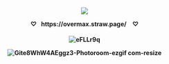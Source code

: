 <p align="center">
<h4 align="center"

![](https://komarev.com/ghpvc/?username=F2T2EA&label=stars+++&color=ff0080&style=plastic)

 <p align="center"> 
♡⠀https://overmax.straw.page/ ⠀♡
<p align="center">
<h4 align="center"

![eFLLr9q](https://github.com/user-attachments/assets/68557db8-e1b1-47ce-8e5c-001e4b19701c)

![Gite8WhW4AEggz3-Photoroom-ezgif com-resize](https://github.com/user-attachments/assets/6748392f-95e6-4add-a4e0-5556331b3bde)
